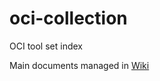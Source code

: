 # oci-collection
OCI tool set index

Main documents managed in [Wiki](https://github.com/davidkhala/oci-collection/wiki)
